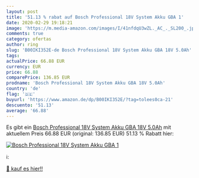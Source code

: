 ```yaml
---
layout: post
title: '51.13 % rabat auf Bosch Professional 18V System Akku GBA 1'
date: 2020-02-29 19:18:21
image: 'https://m.media-amazon.com/images/I/41nfdqU3wZL._AC_._SL200_.jpg'
comments: true
category: ofertas
author: ring
slug: 'B00IKI352E-de Bosch Professional 18V System Akku GBA 18V 5.0Ah'
tags: 
actualPrice: 66.88 EUR
currency: EUR
price: 66.88
comparePrice: 136.85 EUR
prodname: 'Bosch Professional 18V System Akku GBA 18V 5.0Ah'
country: 'de'
flag: '🇩🇪'
buyurl: 'https://www.amazon.de/dp/B00IKI352E/?tag=tolees0ca-21'
descuento: '51.13'
average: '66.88'
---
```


Es gibt ein [Bosch Professional 18V System Akku GBA 18V 5.0Ah](https://www.amazon.de/dp/B00IKI352E/?tag=tolees0ca-21) mit aktuellem Preis 66.88 EUR (original: 136.85 EUR) 51.13 % Rabatt hier:

[![Bosch Professional 18V System Akku GBA 1](https://m.media-amazon.com/images/I/41nfdqU3wZL._AC_._SL200_.jpg)](https://www.amazon.de/dp/B00IKI352E/?tag=tolees0ca-21)

ℹ️:


[🛒 kauf es hier!!](https://www.amazon.de/dp/B00IKI352E/?tag=tolees0ca-21)
